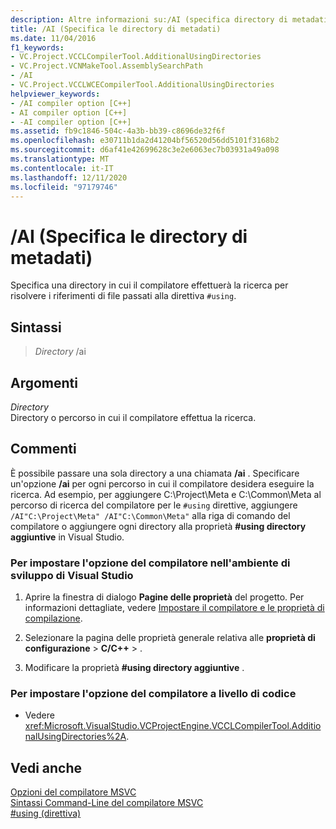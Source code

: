 ```yaml
---
description: Altre informazioni su:/AI (specifica directory di metadati)
title: /AI (Specifica le directory di metadati)
ms.date: 11/04/2016
f1_keywords:
- VC.Project.VCCLCompilerTool.AdditionalUsingDirectories
- VC.Project.VCNMakeTool.AssemblySearchPath
- /AI
- VC.Project.VCCLWCECompilerTool.AdditionalUsingDirectories
helpviewer_keywords:
- /AI compiler option [C++]
- AI compiler option [C++]
- -AI compiler option [C++]
ms.assetid: fb9c1846-504c-4a3b-bb39-c8696de32f6f
ms.openlocfilehash: e30711b1da2d41204bf56520d56dd5101f3168b2
ms.sourcegitcommit: d6af41e42699628c3e2e6063ec7b03931a49a098
ms.translationtype: MT
ms.contentlocale: it-IT
ms.lasthandoff: 12/11/2020
ms.locfileid: "97179746"
---
```

# <a name="ai-specify-metadata-directories"></a>/AI (Specifica le directory di metadati)

Specifica una directory in cui il compilatore effettuerà la ricerca per risolvere i riferimenti di file passati alla direttiva `#using`.

## <a name="syntax"></a>Sintassi

> _Directory_ /ai

## <a name="arguments"></a>Argomenti

*Directory*<br/>
Directory o percorso in cui il compilatore effettua la ricerca.

## <a name="remarks"></a>Commenti

È possibile passare una sola directory a una chiamata **/ai** . Specificare un'opzione **/ai** per ogni percorso in cui il compilatore desidera eseguire la ricerca. Ad esempio, per aggiungere C:\Project\Meta e C:\Common\Meta al percorso di ricerca del compilatore per le `#using` direttive, aggiungere `/AI"C:\Project\Meta" /AI"C:\Common\Meta"` alla riga di comando del compilatore o aggiungere ogni directory alla proprietà **#using directory aggiuntive** in Visual Studio.

### <a name="to-set-this-compiler-option-in-the-visual-studio-development-environment"></a>Per impostare l'opzione del compilatore nell'ambiente di sviluppo di Visual Studio

1. Aprire la finestra di dialogo **Pagine delle proprietà** del progetto. Per informazioni dettagliate, vedere [Impostare il compilatore e le proprietà di compilazione](../working-with-project-properties.md).

1. Selezionare la pagina delle proprietà generale relativa alle **proprietà di configurazione**  >  **C/C++**  >   .

1. Modificare la proprietà **#using directory aggiuntive** .

### <a name="to-set-this-compiler-option-programmatically"></a>Per impostare l'opzione del compilatore a livello di codice

- Vedere <xref:Microsoft.VisualStudio.VCProjectEngine.VCCLCompilerTool.AdditionalUsingDirectories%2A>.

## <a name="see-also"></a>Vedi anche

[Opzioni del compilatore MSVC](compiler-options.md)<br/>
[Sintassi Command-Line del compilatore MSVC](compiler-command-line-syntax.md)<br/>
[#using (direttiva)](../../preprocessor/hash-using-directive-cpp.md)
